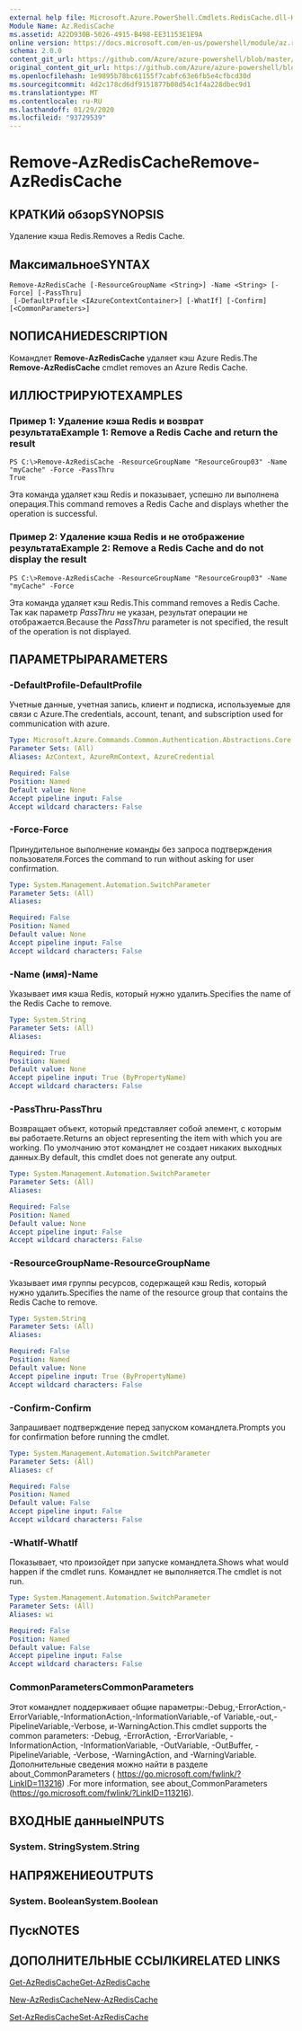 ```yaml
---
external help file: Microsoft.Azure.PowerShell.Cmdlets.RedisCache.dll-Help.xml
Module Name: Az.RedisCache
ms.assetid: A22D930B-5026-4915-B498-EE31153E1E9A
online version: https://docs.microsoft.com/en-us/powershell/module/az.rediscache/remove-azrediscache
schema: 2.0.0
content_git_url: https://github.com/Azure/azure-powershell/blob/master/src/RedisCache/RedisCache/help/Remove-AzRedisCache.md
original_content_git_url: https://github.com/Azure/azure-powershell/blob/master/src/RedisCache/RedisCache/help/Remove-AzRedisCache.md
ms.openlocfilehash: 1e9895b78bc61155f7cabfc63e6fb5e4cfbcd30d
ms.sourcegitcommit: 4d2c178cd6df9151877b08d54c1f4a228dbec9d1
ms.translationtype: MT
ms.contentlocale: ru-RU
ms.lasthandoff: 01/29/2020
ms.locfileid: "93729539"
---
```

# <span data-ttu-id="1a0e4-101">Remove-AzRedisCache</span><span class="sxs-lookup"><span data-stu-id="1a0e4-101">Remove-AzRedisCache</span></span>

## <span data-ttu-id="1a0e4-102">КРАТКИй обзор</span><span class="sxs-lookup"><span data-stu-id="1a0e4-102">SYNOPSIS</span></span>
<span data-ttu-id="1a0e4-103">Удаление кэша Redis.</span><span class="sxs-lookup"><span data-stu-id="1a0e4-103">Removes a Redis Cache.</span></span>

## <span data-ttu-id="1a0e4-104">Максимальное</span><span class="sxs-lookup"><span data-stu-id="1a0e4-104">SYNTAX</span></span>

```
Remove-AzRedisCache [-ResourceGroupName <String>] -Name <String> [-Force] [-PassThru]
 [-DefaultProfile <IAzureContextContainer>] [-WhatIf] [-Confirm] [<CommonParameters>]
```

## <span data-ttu-id="1a0e4-105">NОПИСАНИЕ</span><span class="sxs-lookup"><span data-stu-id="1a0e4-105">DESCRIPTION</span></span>
<span data-ttu-id="1a0e4-106">Командлет **Remove-AzRedisCache** удаляет кэш Azure Redis.</span><span class="sxs-lookup"><span data-stu-id="1a0e4-106">The **Remove-AzRedisCache** cmdlet removes an Azure Redis Cache.</span></span>

## <span data-ttu-id="1a0e4-107">ИЛЛЮСТРИРУЮТ</span><span class="sxs-lookup"><span data-stu-id="1a0e4-107">EXAMPLES</span></span>

### <span data-ttu-id="1a0e4-108">Пример 1: Удаление кэша Redis и возврат результата</span><span class="sxs-lookup"><span data-stu-id="1a0e4-108">Example 1: Remove a Redis Cache and return the result</span></span>
```
PS C:\>Remove-AzRedisCache -ResourceGroupName "ResourceGroup03" -Name "myCache" -Force -PassThru
True
```

<span data-ttu-id="1a0e4-109">Эта команда удаляет кэш Redis и показывает, успешно ли выполнена операция.</span><span class="sxs-lookup"><span data-stu-id="1a0e4-109">This command removes a Redis Cache and displays whether the operation is successful.</span></span>

### <span data-ttu-id="1a0e4-110">Пример 2: Удаление кэша Redis и не отображение результата</span><span class="sxs-lookup"><span data-stu-id="1a0e4-110">Example 2: Remove a Redis Cache and do not display the result</span></span>
```
PS C:\>Remove-AzRedisCache -ResourceGroupName "ResourceGroup03" -Name "myCache" -Force
```

<span data-ttu-id="1a0e4-111">Эта команда удаляет кэш Redis.</span><span class="sxs-lookup"><span data-stu-id="1a0e4-111">This command removes a Redis Cache.</span></span>
<span data-ttu-id="1a0e4-112">Так как параметр *PassThru* не указан, результат операции не отображается.</span><span class="sxs-lookup"><span data-stu-id="1a0e4-112">Because the *PassThru* parameter is not specified, the result of the operation is not displayed.</span></span>

## <span data-ttu-id="1a0e4-113">ПАРАМЕТРЫ</span><span class="sxs-lookup"><span data-stu-id="1a0e4-113">PARAMETERS</span></span>

### <span data-ttu-id="1a0e4-114">-DefaultProfile</span><span class="sxs-lookup"><span data-stu-id="1a0e4-114">-DefaultProfile</span></span>
<span data-ttu-id="1a0e4-115">Учетные данные, учетная запись, клиент и подписка, используемые для связи с Azure.</span><span class="sxs-lookup"><span data-stu-id="1a0e4-115">The credentials, account, tenant, and subscription used for communication with azure.</span></span>

```yaml
Type: Microsoft.Azure.Commands.Common.Authentication.Abstractions.Core.IAzureContextContainer
Parameter Sets: (All)
Aliases: AzContext, AzureRmContext, AzureCredential

Required: False
Position: Named
Default value: None
Accept pipeline input: False
Accept wildcard characters: False
```

### <span data-ttu-id="1a0e4-116">-Force</span><span class="sxs-lookup"><span data-stu-id="1a0e4-116">-Force</span></span>
<span data-ttu-id="1a0e4-117">Принудительное выполнение команды без запроса подтверждения пользователя.</span><span class="sxs-lookup"><span data-stu-id="1a0e4-117">Forces the command to run without asking for user confirmation.</span></span>

```yaml
Type: System.Management.Automation.SwitchParameter
Parameter Sets: (All)
Aliases:

Required: False
Position: Named
Default value: None
Accept pipeline input: False
Accept wildcard characters: False
```

### <span data-ttu-id="1a0e4-118">-Name (имя)</span><span class="sxs-lookup"><span data-stu-id="1a0e4-118">-Name</span></span>
<span data-ttu-id="1a0e4-119">Указывает имя кэша Redis, который нужно удалить.</span><span class="sxs-lookup"><span data-stu-id="1a0e4-119">Specifies the name of the Redis Cache to remove.</span></span>

```yaml
Type: System.String
Parameter Sets: (All)
Aliases:

Required: True
Position: Named
Default value: None
Accept pipeline input: True (ByPropertyName)
Accept wildcard characters: False
```

### <span data-ttu-id="1a0e4-120">-PassThru</span><span class="sxs-lookup"><span data-stu-id="1a0e4-120">-PassThru</span></span>
<span data-ttu-id="1a0e4-121">Возвращает объект, который представляет собой элемент, с которым вы работаете.</span><span class="sxs-lookup"><span data-stu-id="1a0e4-121">Returns an object representing the item with which you are working.</span></span>
<span data-ttu-id="1a0e4-122">По умолчанию этот командлет не создает никаких выходных данных.</span><span class="sxs-lookup"><span data-stu-id="1a0e4-122">By default, this cmdlet does not generate any output.</span></span>

```yaml
Type: System.Management.Automation.SwitchParameter
Parameter Sets: (All)
Aliases:

Required: False
Position: Named
Default value: None
Accept pipeline input: False
Accept wildcard characters: False
```

### <span data-ttu-id="1a0e4-123">-ResourceGroupName</span><span class="sxs-lookup"><span data-stu-id="1a0e4-123">-ResourceGroupName</span></span>
<span data-ttu-id="1a0e4-124">Указывает имя группы ресурсов, содержащей кэш Redis, который нужно удалить.</span><span class="sxs-lookup"><span data-stu-id="1a0e4-124">Specifies the name of the resource group that contains the Redis Cache to remove.</span></span>

```yaml
Type: System.String
Parameter Sets: (All)
Aliases:

Required: False
Position: Named
Default value: None
Accept pipeline input: True (ByPropertyName)
Accept wildcard characters: False
```

### <span data-ttu-id="1a0e4-125">-Confirm</span><span class="sxs-lookup"><span data-stu-id="1a0e4-125">-Confirm</span></span>
<span data-ttu-id="1a0e4-126">Запрашивает подтверждение перед запуском командлета.</span><span class="sxs-lookup"><span data-stu-id="1a0e4-126">Prompts you for confirmation before running the cmdlet.</span></span>

```yaml
Type: System.Management.Automation.SwitchParameter
Parameter Sets: (All)
Aliases: cf

Required: False
Position: Named
Default value: False
Accept pipeline input: False
Accept wildcard characters: False
```

### <span data-ttu-id="1a0e4-127">-WhatIf</span><span class="sxs-lookup"><span data-stu-id="1a0e4-127">-WhatIf</span></span>
<span data-ttu-id="1a0e4-128">Показывает, что произойдет при запуске командлета.</span><span class="sxs-lookup"><span data-stu-id="1a0e4-128">Shows what would happen if the cmdlet runs.</span></span>
<span data-ttu-id="1a0e4-129">Командлет не выполняется.</span><span class="sxs-lookup"><span data-stu-id="1a0e4-129">The cmdlet is not run.</span></span>

```yaml
Type: System.Management.Automation.SwitchParameter
Parameter Sets: (All)
Aliases: wi

Required: False
Position: Named
Default value: False
Accept pipeline input: False
Accept wildcard characters: False
```

### <span data-ttu-id="1a0e4-130">CommonParameters</span><span class="sxs-lookup"><span data-stu-id="1a0e4-130">CommonParameters</span></span>
<span data-ttu-id="1a0e4-131">Этот командлет поддерживает общие параметры:-Debug,-ErrorAction,-ErrorVariable,-InformationAction,-InformationVariable,-of Variable,-out,-PipelineVariable,-Verbose, и-WarningAction.</span><span class="sxs-lookup"><span data-stu-id="1a0e4-131">This cmdlet supports the common parameters: -Debug, -ErrorAction, -ErrorVariable, -InformationAction, -InformationVariable, -OutVariable, -OutBuffer, -PipelineVariable, -Verbose, -WarningAction, and -WarningVariable.</span></span> <span data-ttu-id="1a0e4-132">Дополнительные сведения можно найти в разделе about_CommonParameters ( https://go.microsoft.com/fwlink/?LinkID=113216) .</span><span class="sxs-lookup"><span data-stu-id="1a0e4-132">For more information, see about_CommonParameters (https://go.microsoft.com/fwlink/?LinkID=113216).</span></span>

## <span data-ttu-id="1a0e4-133">ВХОДНЫЕ данные</span><span class="sxs-lookup"><span data-stu-id="1a0e4-133">INPUTS</span></span>

### <span data-ttu-id="1a0e4-134">System. String</span><span class="sxs-lookup"><span data-stu-id="1a0e4-134">System.String</span></span>

## <span data-ttu-id="1a0e4-135">НАПРЯЖЕНИЕ</span><span class="sxs-lookup"><span data-stu-id="1a0e4-135">OUTPUTS</span></span>

### <span data-ttu-id="1a0e4-136">System. Boolean</span><span class="sxs-lookup"><span data-stu-id="1a0e4-136">System.Boolean</span></span>

## <span data-ttu-id="1a0e4-137">Пуск</span><span class="sxs-lookup"><span data-stu-id="1a0e4-137">NOTES</span></span>

## <span data-ttu-id="1a0e4-138">ДОПОЛНИТЕЛЬНЫЕ ССЫЛКИ</span><span class="sxs-lookup"><span data-stu-id="1a0e4-138">RELATED LINKS</span></span>

[<span data-ttu-id="1a0e4-139">Get-AzRedisCache</span><span class="sxs-lookup"><span data-stu-id="1a0e4-139">Get-AzRedisCache</span></span>](./Get-AzRedisCache.md)

[<span data-ttu-id="1a0e4-140">New-AzRedisCache</span><span class="sxs-lookup"><span data-stu-id="1a0e4-140">New-AzRedisCache</span></span>](./New-AzRedisCache.md)

[<span data-ttu-id="1a0e4-141">Set-AzRedisCache</span><span class="sxs-lookup"><span data-stu-id="1a0e4-141">Set-AzRedisCache</span></span>](./Set-AzRedisCache.md)


